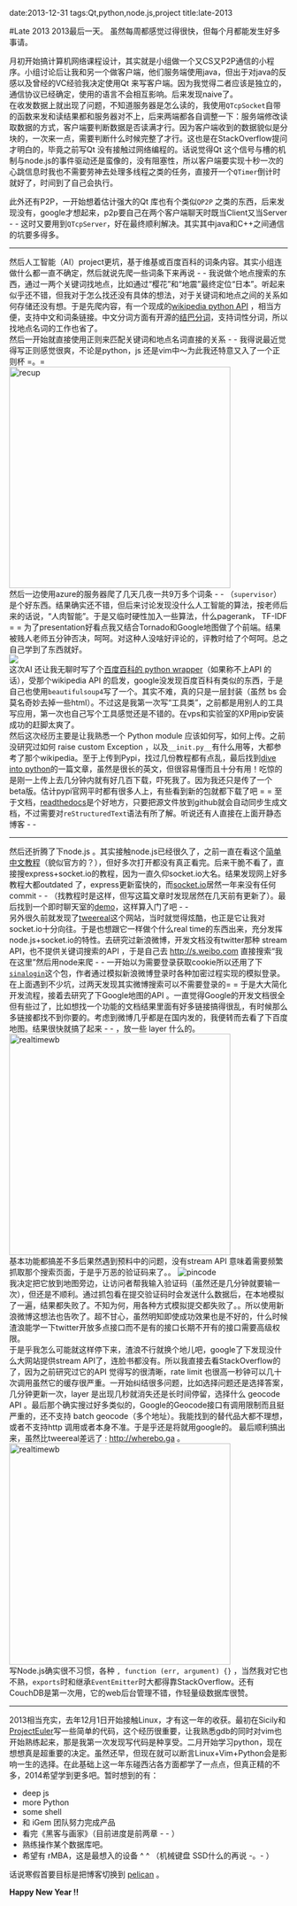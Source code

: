 date:2013-12-31
tags:Qt,python,node.js,project
title:late-2013
<!---->
#Late 2013
2013最后一天。 虽然每周都感觉过得很快，但每个月都能发生好多事请。  

月初开始搞计算机网络课程设计，其实就是小组做一个又CS又P2P通信的小程序。小组讨论后让我和另一个做客户端，他们服务端使用java，但出于对java的反感以及曾经的VC经验我决定使用Qt 来写客户端。因为我觉得二者应该是独立的，通信协议已经确定，使用的语言不会相互影响。后来发现naive了。  
在收发数据上就出现了问题，不知道服务器是怎么读的，我使用`QTcpSocket`自带的函数来发和读结果都和服务器对不上，后来两端都各自调整一下：服务端修改读取数据的方式，客户端要判断数据是否读满才行。因为客户端收到的数据貌似是分块的，一次来一点，需要判断什么时候完整了才行。这也是在StackOverflow提问才明白的，毕竟之前写Qt 没有接触过网络编程的。话说觉得Qt 这个信号与槽的机制与node.js的事件驱动还是蛮像的，没有阻塞性，所以客户端要实现十秒一次的心跳信息时我也不需要劳神去处理多线程之类的任务，直接开一个`QTimer`倒计时就好了，时间到了自己会执行。  
<!--more-->
此外还有P2P，一开始想着估计强大的Qt 库也有个类似`QP2P` 之类的东西，后来发现没有，google才想起来，p2p要自己在两个客户端聊天时既当Client又当Server - -  这时又要用到`QTcpServer`，好在最终顺利解决。其实其中java和C++之间通信的坑要多得多。  

---  

然后人工智能（AI）project更坑，基于维基或百度百科的词条内容。其实小组连做什么都一直不确定，然后就说先爬一些词条下来再说 - - 我说做个地点搜索的东西，通过一两个关键词找地点，比如通过“樱花”和“地震”最终定位“日本”。听起来似乎还不错，但我对于怎么找还没有具体的想法，对于关键词和地点之间的关系如何存储还没有想。于是先爬内容，有一个现成的[wikipedia python API](https://github.com/goldsmith/Wikipedia/) ，相当方便，支持中文和词条链接。中文分词方面有开源的[结巴分词](https://github.com/fxsjy/jieba)，支持词性分词，所以找地点名词的工作也省了。  
然后一开始就直接使用正则来匹配关键词和地点名词直接的关系 - - 我得说最近觉得写正则感觉很爽，不论是python，js 还是vim中～为此我还特意又入了一个正则杯 =。=   
<img src='http://img4.tuchuang.org/uploads/2013/12/1388498004.jpg' alt='recup' style='width:400px;' />  
然后一边使用azure的服务器爬了几天几夜一共9万多个词条 - - （`supervisor`）是个好东西。结果确实还不错，但后来讨论发现没什么人工智能的算法，按老师后来的话说，“人肉智能”。于是又临时硬性加入一些算法，什么pagerank， TF-IDF = = 为了presentation好看点我又结合Tornado和Google地图做了个前端。结果被贱人老师五分钟否决，呵呵。对这种人没啥好评论的，评教时给了个呵呵。总之自己学到了东西就好。  
<img src='http://img2.picbed.org/uploads/2013/12/2013-12-31 22:08:33的屏幕截图.png' />  
这次AI 还让我无聊时写了个[百度百科的 python wrapper](https://github.com/yakiang/baidubaike)（如果称不上API 的话），受那个wikipedia API 的启发，google没发现百度百科有类似的东西，于是自己也使用`beautifulsoup4`写了一个。其实不难，真的只是一层封装（虽然 bs 会莫名奇妙去掉一些html）。不过这是我第一次写“工具类”，之前都是用别人的工具写应用，第一次也自己写个工具感觉还是不错的。在vps和实验室的XP用pip安装成功的赶脚太爽了。  
然后这次经历主要是让我熟悉一个 Python module 应该如何写，如何上传。之前没研究过如何 raise custom Exception ，以及`__init.py__`有什么用等，大都参考了那个wikipedia。至于上传到Pypi，找过几份教程都有点乱，最后找到[dive into python](http://www.diveinto.org/python3/packaging.html)的一篇文章，虽然是很长的英文，但很容易懂而且十分有用！吃惊的是刚一上传上去几分钟内就有好几百下载，吓死我了。因为我还只是传了一个beta版。估计pypi官网平时都有很多人上，有些看到新的包就都下载了吧 = = 至于文档，[readthedocs](http://readthedocs.org)是个好地方，只要把源文件放到github就会自动同步生成文档，不过需要对`reStructuredText`语法有所了解。听说还有人直接在上面开静态博客 - -  

---  

然后还折腾了下node.js 。其实接触node.js已经很久了，之前一直在看这个[简单中文教程](http://nodebeginner.org/index-zh-cn.html)（貌似官方的？），但好多次打开都没有真正看完。后来干脆不看了，直接搜express+socket.io的教程，因为一直久仰socket.io大名。结果发现网上好多教程大都outdated 了，express更新蛮快的，而[socket.io](https://github.com/learnboost/socket.io)居然一年来没有任何commit - - （找教程时是这样，但写这篇文章时发现居然在几天前有更新了）。最后找到一个即时聊天室的[demo](https://github.com/DonaldDerek/Chat-Node)，这样算入门了吧 - -    
另外很久前就发现了[tweereal](http://tweereal.com)这个网站，当时就觉得炫酷，也正是它让我对socket.io十分向往。于是也想跟它一样做个什么real time的东西出来，充分发挥node.js+socket.io的特性。去研究过新浪微博，开发文档没有twitter那种 stream API，也不提供关键词搜索的API ，于是自己去 http://s.weibo.com 直接搜索“我在这里”然后用node来爬 - - 一开始以为需要登录获取cookie所以还用了下[`sinalogin`](https://github.com/youyudehexie/sinalogin)这个包，作者通过模拟新浪微博登录时各种加密过程实现的模拟登录。在上面遇到不少坑，过两天发现其实微博搜索可以不需要登录的= = 于是大大简化开发流程，接着去研究了下Google地图的API 。一直觉得Google的开发文档很全但有些过了，比如想找一个功能的文档结果里面有好多链接搞得很乱，有时候那么多链接都找不到你要的。考虑到微博几乎都是在国内发的，我便转而去看了下百度地图。结果很快就搞了起来 - - ，放一些 layer 什么的。  
<img src='http://img1.tuchuang.org/uploads/2014/01/3305642126590079589.png' alt='realtimewb' style='width:400px;'>  
基本功能都搞差不多后果然遇到预料中的问题，没有stream API 意味着需要频繁抓取那个搜索页面，于是乎万恶的验证码来了。。
![pincode](http://s.weibo.com/ajax/pincode/pin?type=sass&ts=1387386423)  
我决定把它放到地图旁边，让访问者帮我输入验证码（虽然还是几分钟就要输一次），但还是不顺利。通过抓包看在提交验证码时会发送什么数据后，在本地模拟了一遍，结果都失败了。不知为何，用各种方式模拟提交都失败了。。所以使用新浪微博这想法也告吹了。超不甘心，虽然明知即使成功效果也是不好的，什么时候渣浪能学一下twitter开放多点接口而不是有的接口长期不开有的接口需要高级权限。  
于是乎我怎么可能就这样停下来，渣浪不行就换个地儿吧，google了下发现没什么大网站提供stream API了，连脸书都没有。所以我直接去看StackOverflow的了，因为之前研究过它的API 觉得写的很清晰，rate limit 也很高一秒钟可以几十次调用虽然它的缓存很严重。一开始纠结很多问题，比如选择问题还是选择答案，几分钟更新一次，layer 是出现几秒就消失还是长时间停留，选择什么 geocode API 。最后那个确实搜过好多类似的，Google的Geocode接口有调用限制而且挺严重的，还不支持 batch geocode（多个地址）。我能找到的替代品大都不理想，或者不支持http 调用或者本身不准。于是乎还是将就用google的。 
最后顺利搞出来，虽然比tweereal差远了 : http://wherebo.ga 。  
<img src='http://img4.tuchuang.org/uploads/2013/12/2013-12-30 16:05:22的屏幕截图.png' alt='realtimewb' style='width:400px;'>  
写Node.js确实很不习惯，各种 `, function (err, argument) {}` ，当然我对它也不熟，`exports`时和继承`EventEmitter`时大都得靠StackOverflow。还有CouchDB是第一次用，它的web后台管理不错，作轻量级数据库很赞。  

---  

2013相当充实，去年12月1日开始接触Linux，才有这一年的收获。最初在Sicily和[ProjectEuler](https://projecteuler.net)写一些简单的代码，这个经历很重要，让我熟悉gdb的同时对vim也开始熟练起来，那是我第一次发现写代码是种享受。二月开始学习python，现在想想真是超重要的决定。虽然还早，但现在就可以断言Linux+Vim+Python会是影响一生的选择。在此基础上这一年东碰西沾各方面都学了一点点，但真正精的不多，2014希望学到更多吧。暂时想到的有：

+ deep js
+ more Python
+ some shell
+ 和 iGem 团队努力完成产品
+ 看完《黑客与画家》（目前进度是前两章 - - ）
+ 熟练操作某个数据库吧。
+ 希望有 rMBA，这是最想入的设备 ^ ^  （机械键盘 SSD什么的再说 -。- ）  

话说寒假首要目标是把博客切换到 [pelican](https://github.com/getpelican/pelican) 。  

__Happy New Year !!__

